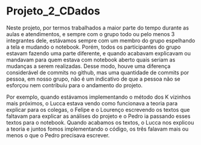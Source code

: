 # Projeto_2_CDados

Neste projeto, por termos trabalhados a maior parte do tempo durante as aulas e atendimentos, e sempre com o grupo todo ou pelo menos 3 integrantes dele, estávamos sempre com um membro do grupo espelhando a tela e mudando o notebook. Porém, todos os participantes do grupo estavam fazendo uma parte diferente, e quando acabavam explicavam ou mandavam para quem estava com notebook aberto quais seriam as mudanças a serem realizadas. Desse modo, houve uma diferença considerável de commits no github, mas uma quantidade de commits por pessoa, em nosso grupo, não é um indicativo de que a pessoa não se esforçou nem contribuíu para o andamento do projeto.

Por exemplo, quando estávamos implementando o método dos K vizinhos mais próximos, o Lucca estava vendo como funcionava a teoria para explicar para os colegas, o Felipe e o Lourenço escrevendo os textos que faltavam para explicar as análises do projeto e o Pedro ia passando esses textos para o notebook. Quando acabamos os textos, o Lucca nos explicou a teoria e juntos fomos implementando o código, os três falavam mais ou menos o que o Pedro precisava escrever.
